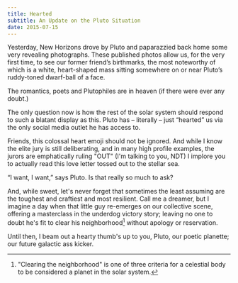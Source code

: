 ```yaml
---
title: Hearted
subtitle: An Update on the Pluto Situation
date: 2015-07-15
---
```


Yesterday, New Horizons drove by Pluto and paparazzied back home some very revealing photographs. These published photos allow us, for the very first time, to see our former friend’s birthmarks, the most noteworthy of which is a white, heart-shaped mass sitting somewhere on or near Pluto’s ruddy-toned dwarf-ball of a face. 

The romantics, poets and Plutophiles are in heaven (if there were ever any doubt.)

The only question now is how the rest of the solar system should respond to such a blatant display as this. Pluto has – literally – just “hearted” us via the only social media outlet he has access to.  

Friends, this colossal heart emoji should not be ignored. And while I know the elite jury is still deliberating, and in many high profile examples, the jurors are emphatically ruling "OUT" (I'm talking to you, NDT)  I implore you to actually read this love letter tossed out to the stellar sea.  

“I want, I want,” says Pluto.  Is that really so much to ask? 

And, while sweet, let's never forget that sometimes the least assuming are the toughest and craftiest and most resilient.  Call me a dreamer, but I imagine a day when that little guy re-emerges on our collective scene, offering a masterclass in the underdog victory story; leaving no one to doubt he's fit to clear his neighborhood[^note] without apology or reservation.

Until then, I beam out a hearty thumb's up to you, Pluto, our poetic planette; our future galactic ass kicker. 

 

[^note]: "Clearing the neighborhood" is one of three criteria for a celestial body to be considered a planet in the solar system.